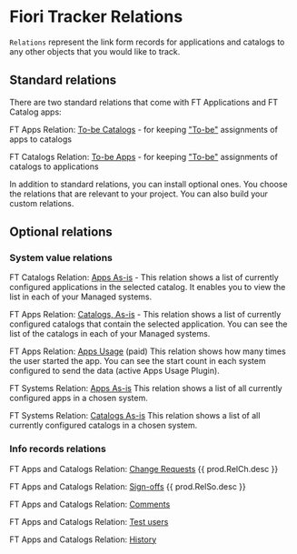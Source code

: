 # Fiori Tracker Relations

`Relations` represent the link form records for applications and catalogs to any other objects that you would like to track.

## Standard relations 
There are two standard relations that come with FT Applications and FT Catalog apps:

FT Apps Relation: [To-be Catalogs](../../core/SPS03/apps-rel-tobe-cats.md) - for keeping ["To-be"](../../to-be.md) assignments of apps to catalogs

FT Catalogs Relation: [To-be Apps](../../core/SPS03/cats-rel-tobe-apps.md) - for keeping ["To-be"](../../to-be.md) assignments of catalogs to applications 

In addition to standard relations, you can install optional ones. You choose the relations that are relevant to your project. You can also build your custom relations.

## Optional relations

### System value relations

FT Catalogs Relation: [Apps As-is](../../cats-rel-apps-asis/FPS01/main.md) - This relation shows a list of currently configured applications in the selected catalog. It enables you to view the list in each of your Managed systems.<br>

FT Apps Relation: [Catalogs, As-is](../../apps-rel-catalogs-asis/FPS01/main.md) - This relation shows a list of currently configured catalogs that contain the selected application. You can see the list of the catalogs in each of your Managed systems.

FT Apps Relation: [Apps Usage](../../apps-rel-appsusage/FPS01/main.md) (paid)
This relation shows how many times the user started the app. You can see the start count in each system configured to send the data (active Apps Usage Plugin).

FT Systems Relation: [Apps As-is](../../sys-rel-apps-asis/SPS02/main.md)
This relation shows a list of all currently configured apps in a chosen system.

FT Systems Relation: [Catalogs As-is](../../sys-rel-cats-asis/SPS02/main.md)
This relation shows a list of all currently configured catalogs in a chosen system.

### Info records relations
FT Apps and Catalogs Relation: [Change Requests](../../rel-ch/FPS01/main.md) {{ prod.RelCh.desc }}

FT Apps and Catalogs Relation: [Sign-offs](../../rel-so/FPS01/main.md) {{ prod.RelSo.desc }}

FT Apps and Catalogs Relation: [Comments](../../rel-cm/FPS01/main.md)

FT Apps and Catalogs Relation: [Test users](../../rel-tu/FPS01/main.md)

FT Apps and Catalogs Relation: [History](../../rel-hs/FPS01/main.md)
